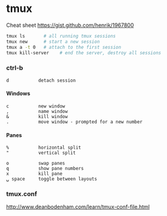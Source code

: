 # tmux

Cheat sheet https://gist.github.com/henrik/1967800

```bash
tmux ls       # all running tmux sessions
tmux new      # start a new session
tmux a -t 0   # attach to the first session
tmux kill-server    # end the server, destroy all sessions
```

### ctrl-b

```
d           detach session
```

#### Windows

```
c           new window
,           name window
&           kill window
.           move window - prompted for a new number
```

#### Panes

```
%           horizontal split
"           vertical split

o           swap panes
q           show pane numbers
x           kill pane
⍽ space     toggle between layouts
```
### tmux.conf

http://www.deanbodenham.com/learn/tmux-conf-file.html
